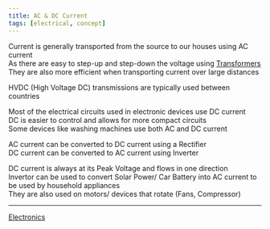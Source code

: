 ```yaml
---
title: AC & DC Current
tags: [electrical, concept]
---
```


Current is generally transported from the source to our houses using AC current  
As there are easy to step-up and step-down the voltage using [Transformers](Components/Transformers.md)  
They are also more efficient when transporting current over large distances

HVDC (High Voltage DC) transmissions are typically used between countries

Most of the electrical circuits used in electronic devices use DC current  
DC is easier to control and allows for more compact circuits  
Some devices like washing machines use both AC and DC current

AC current can be converted to DC current using a Rectifier  
DC current can be converted to AC current using Inverter

DC current is always at its Peak Voltage and flows in one direction  
Invertor can be used to convert Solar Power/ Car Battery into AC current to be used by household appliances  
They are also used on motors/ devices that rotate (Fans, Compressor)

---

[Electronics](Electronics.md)